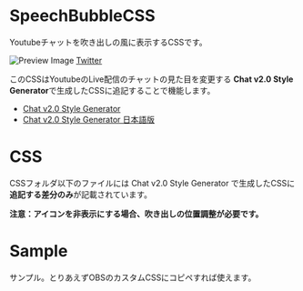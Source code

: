 # SpeechBubbleCSS
Youtubeチャットを吹き出しの風に表示するCSSです。

![Preview Image](https://pbs.twimg.com/media/ENWrz2YVAAAiI4q?format=jpg&name=small)
[Twitter](https://twitter.com/yuki_natsuno_vt/status/1213064591233536000)

このCSSはYoutubeのLive配信のチャットの見た目を変更する
**Chat v2.0 Style Generator**で生成したCSSに追記することで機能します。

* [Chat v2.0 Style Generator](https://chatv2.septapus.com/)
* [Chat v2.0 Style Generator 日本語版](http://css4obs.starfree.jp/)

# CSS
CSSフォルダ以下のファイルには Chat v2.0 Style Generator で生成したCSSに**追記する差分のみ**が記載されています。

**注意：アイコンを非表示にする場合、吹き出しの位置調整が必要です。**

# Sample
サンプル。とりあえずOBSのカスタムCSSにコピペすれば使えます。
